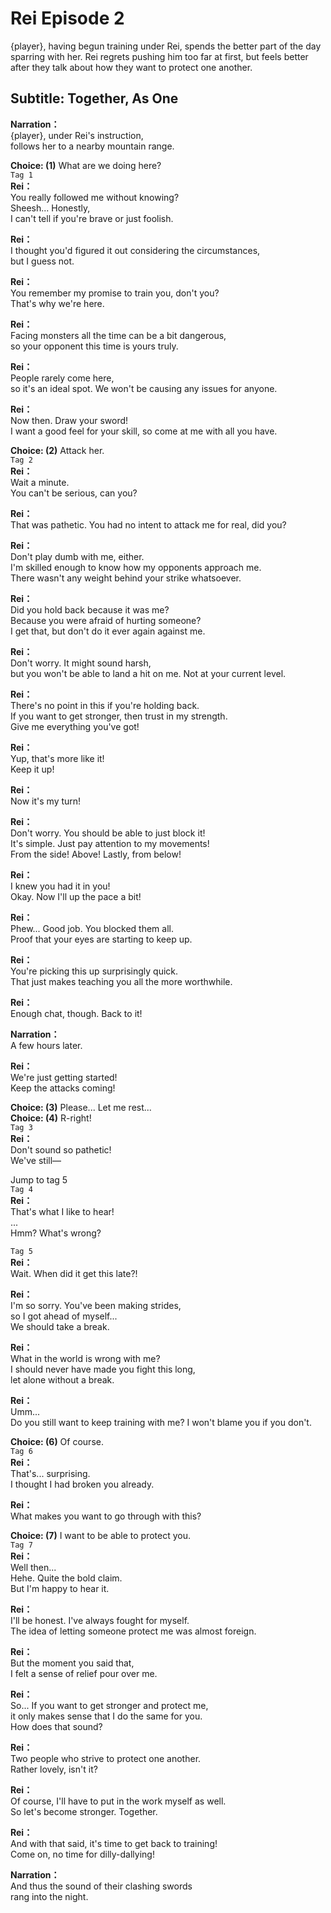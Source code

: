 # Rei Episode 2
{player}, having begun training under Rei, spends the better part of the day sparring with her. Rei regrets pushing him too far at first, but feels better after they talk about how they want to protect one another.
  
## Subtitle: Together, As One
  
**Narration：**  
{player}, under Rei's instruction,  
follows her to a nearby mountain range.  
  
**Choice: (1)**  What are we doing here?  
`Tag 1`  
**Rei：**  
You really followed me without knowing?  
Sheesh... Honestly,  
I can't tell if you're brave or just foolish.  
  
**Rei：**  
I thought you'd figured it out considering the circumstances,  
but I guess not.  
  
**Rei：**  
You remember my promise to train you, don't you?  
That's why we're here.  
  
**Rei：**  
Facing monsters all the time can be a bit dangerous,  
so your opponent this time is yours truly.  
  
**Rei：**  
People rarely come here,  
so it's an ideal spot. We won't be causing any issues for anyone.  
  
**Rei：**  
Now then. Draw your sword!  
I want a good feel for your skill, so come at me with all you have.  
  
**Choice: (2)**  Attack her.  
`Tag 2`  
**Rei：**  
Wait a minute.  
You can't be serious, can you?  
  
**Rei：**  
That was pathetic. You had no intent to attack me for real, did you?  
  
**Rei：**  
Don't play dumb with me, either.  
I'm skilled enough to know how my opponents approach me.  
There wasn't any weight behind your strike whatsoever.  
  
**Rei：**  
Did you hold back because it was me?  
Because you were afraid of hurting someone?  
I get that, but don't do it ever again against me.  
  
**Rei：**  
Don't worry. It might sound harsh,  
but you won't be able to land a hit on me. Not at your current level.  
  
**Rei：**  
There's no point in this if you're holding back.  
If you want to get stronger, then trust in my strength.  
Give me everything you've got!  
  
**Rei：**  
Yup, that's more like it!  
Keep it up!  
  
**Rei：**  
Now it's my turn!  
  
**Rei：**  
Don't worry. You should be able to just block it!  
It's simple. Just pay attention to my movements!  
From the side!  Above! Lastly, from below!  
  
**Rei：**  
I knew you had it in you!  
Okay. Now I'll up the pace a bit!  
  
**Rei：**  
Phew... Good job. You blocked them all.  
Proof that your eyes are starting to keep up.  
  
**Rei：**  
You're picking this up surprisingly quick.  
That just makes teaching you all the more worthwhile.  
  
**Rei：**  
Enough chat, though. Back to it!  
  
**Narration：**  
A few hours later.  
  
**Rei：**  
We're just getting started!  
Keep the attacks coming!  
  
**Choice: (3)**  Please... Let me rest...  
**Choice: (4)**  R-right!  
`Tag 3`  
**Rei：**  
Don't sound so pathetic!  
We've still—  
  
Jump to tag 5  
`Tag 4`  
**Rei：**  
That's what I like to hear!  
...  
Hmm? What's wrong?  
  
`Tag 5`  
**Rei：**  
Wait. When did it get this late?!  
  
**Rei：**  
I'm so sorry. You've been making strides,  
so I got ahead of myself...  
We should take a break.  
  
**Rei：**  
What in the world is wrong with me?  
I should never have made you fight this long,  
let alone without a break.  
  
**Rei：**  
Umm...  
Do you still want to keep training with me? I won't blame you if you don't.  
  
**Choice: (6)**  Of course.  
`Tag 6`  
**Rei：**  
That's... surprising.  
I thought I had broken you already.  
  
**Rei：**  
What makes you want to go through with this?  
  
**Choice: (7)**  I want to be able to protect you.  
`Tag 7`  
**Rei：**  
Well then...  
Hehe. Quite the bold claim.  
But I'm happy to hear it.  
  
**Rei：**  
I'll be honest. I've always fought for myself.  
The idea of letting someone protect me was almost foreign.  
  
**Rei：**  
But the moment you said that,  
I felt a sense of relief pour over me.  
  
**Rei：**  
So... If you want to get stronger and protect me,  
it only makes sense that I do the same for you.  
How does that sound?  
  
**Rei：**  
Two people who strive to protect one another.  
Rather lovely, isn't it?  
  
**Rei：**  
Of course, I'll have to put in the work myself as well.  
So let's become stronger. Together.  
  
**Rei：**  
And with that said, it's time to get back to training!  
Come on, no time for dilly-dallying!  
  
**Narration：**  
And thus the sound of their clashing swords  
rang into the night.  

